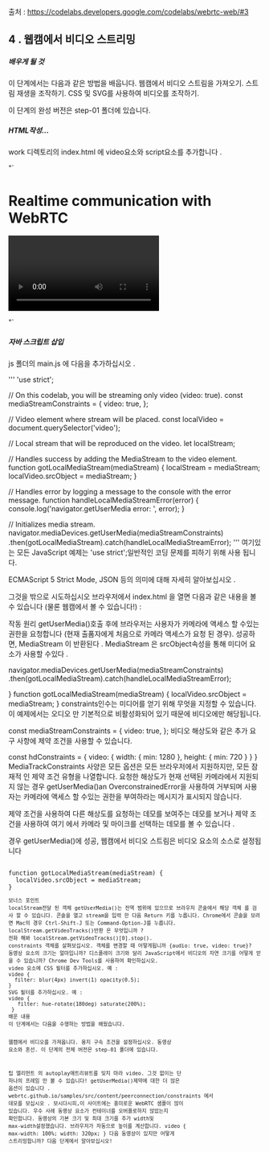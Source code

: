 출처 : https://codelabs.developers.google.com/codelabs/webrtc-web/#3

<h2>4 . 웹캠에서 비디오 스트리밍</h2>

<h5>배우게 될 것</h5>
  이 단계에서는 다음과 같은 방법을 배웁니다.
  웹캠에서 비디오 스트림을 가져오기.
  스트림 재생을 조작하기.
  CSS 및 SVG를 사용하여 비디오를 조작하기.
  
이 단계의 완성 버전은 step-01 폴더에 있습니다.


<h5>HTML작성...</h5>
work 디렉토리의 index.html 에 video요소와 script요소를 추가합니다 .

"`
<!DOCTYPE html>
<html>

<head>

  <title>Realtime communication with WebRTC</title>

  <link rel="stylesheet" href="css/main.css" />

</head>

<body>

  <h1>Realtime communication with WebRTC</h1>

  <video autoplay playsinline></video>

  <script src="js/main.js"></script>

</body>

</html>

</div>
"`
<h5>자바 스크립트 삽입</h5>
js 폴더의 main.js 에 다음을 추가하십시오 .

'''
'use strict';

// On this codelab, you will be streaming only video (video: true).
const mediaStreamConstraints = {
  video: true,
};

// Video element where stream will be placed.
const localVideo = document.querySelector('video');

// Local stream that will be reproduced on the video.
let localStream;

// Handles success by adding the MediaStream to the video element.
function gotLocalMediaStream(mediaStream) {
  localStream = mediaStream;
  localVideo.srcObject = mediaStream;
}

// Handles error by logging a message to the console with the error message.
function handleLocalMediaStreamError(error) {
  console.log('navigator.getUserMedia error: ', error);
}

// Initializes media stream.
navigator.mediaDevices.getUserMedia(mediaStreamConstraints)
  .then(gotLocalMediaStream).catch(handleLocalMediaStreamError);
  '''
여기있는 모든 JavaScript 예제는 'use strict';일반적인 코딩 문제를 피하기 위해 사용 됩니다.

ECMAScript 5 Strict Mode, JSON 등의 의미에 대해 자세히 알아보십시오 .

그것을 밖으로 시도하십시오
브라우저에서 index.html 을 열면 다음과 같은 내용을 볼 수 있습니다 (물론 웹캠에서 볼 수 있습니다!) :



작동 원리
getUserMedia()호출 후에 브라우저는 사용자가 카메라에 액세스 할 수있는 권한을 요청합니다 (현재 출품자에게 처음으로 카메라 액세스가 요청 된 경우). 성공하면, MediaStream 이 반환된다 . MediaStream 은 srcObject속성을 통해 미디어 요소가 사용할 수있다 .

navigator.mediaDevices.getUserMedia(mediaStreamConstraints)
  .then(gotLocalMediaStream).catch(handleLocalMediaStreamError);


}
function gotLocalMediaStream(mediaStream) {
  localVideo.srcObject = mediaStream;
}
constraints인수는 미디어를 얻기 위해 무엇을 지정할 수 있습니다. 이 예제에서는 오디오 만 기본적으로 비활성화되어 있기 때문에 비디오에만 해당됩니다.

const mediaStreamConstraints = {
  video: true,
};
비디오 해상도와 같은 추가 요구 사항에 제약 조건을 사용할 수 있습니다.

const hdConstraints = {
  video: {
    width: {
      min: 1280
    },
    height: {
      min: 720
    }
  }
}
MediaTrackConstraints 사양은 모든 옵션은 모든 브라우저에서 지원하지만, 모든 잠재적 인 제약 조건 유형을 나열합니다. 요청한 해상도가 현재 선택된 카메라에서 지원되지 않는 경우 getUserMedia()an OverconstrainedError을 사용하여 거부되며 사용자는 카메라에 액세스 할 수있는 권한을 부여하라는 메시지가 표시되지 않습니다.

제약 조건을 사용하여 다른 해상도를 요청하는 데모를 보여주는 데모를 보거나 제약 조건을 사용하여 여기 에서 카메라 및 마이크를 선택하는 데모를 볼 수 있습니다 .

경우 getUserMedia()에 성공, 웹캠에서 비디오 스트림은 비디오 요소의 소스로 설정됩니다

<code>
function gotLocalMediaStream(mediaStream) {
  localVideo.srcObject = mediaStream;
}
<code>
보너스 포인트
localStream전달 된 객체 getUserMedia()는 전역 범위에 있으므로 브라우저 콘솔에서 해당 객체 를 검사 할 수 있습니다. 콘솔을 열고 stream을 입력 한 다음 Return 키를 누릅니다. Chrome에서 콘솔을 보려면 Mac의 경우 Ctrl-Shift-J 또는 Command-Option-J를 누릅니다.
localStream.getVideoTracks()반환 은 무엇입니까 ?
전화 해봐 localStream.getVideoTracks()[0].stop().
constraints 객체를 살펴보십시오. 객체를 변경할 때 어떻게됩니까 {audio: true, video: true}?
동영상 요소의 크기는 얼마입니까? 디스플레이 크기와 달리 JavaScript에서 비디오의 자연 크기를 어떻게 얻을 수 있습니까? Chrome Dev Tools를 사용하여 확인하십시오.
video 요소에 CSS 필터를 추가하십시오. 예 :
video {
  filter: blur(4px) invert(1) opacity(0.5);
}
SVG 필터를 추가하십시오. 예 :
video {
   filter: hue-rotate(180deg) saturate(200%);
 }
배운 내용
이 단계에서는 다음을 수행하는 방법을 배웠습니다.

웹캠에서 비디오를 가져옵니다.
용지 구속 조건을 설정하십시오.
동영상 요소와 혼선.
이 단계의 전체 버전은 step-01 폴더에 있습니다.

팁
엘리먼트 의 autoplay애트리뷰트를 잊지 마라 video. 그것 없이는 단 하나의 프레임 만 볼 수 있습니다!
getUserMedia()제약에 대한 더 많은 옵션이 있습니다 . webrtc.github.io/samples/src/content/peerconnection/constraints 에서 데모를 보십시오 . 보시다시피,이 사이트에는 흥미로운 WebRTC 샘플이 많이 있습니다.
우수 사례
동영상 요소가 컨테이너를 오버플로하지 않았는지 확인합니다. 동영상의 기본 크기 및 최대 크기를 추가 width및 max-width설정했습니다. 브라우저가 자동으로 높이를 계산합니다.
video {
  max-width: 100%;
  width: 320px;
}
다음
동영상이 있지만 어떻게 스트리밍합니까? 다음 단계에서 알아보십시오!
